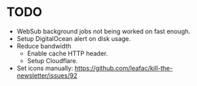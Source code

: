 # TODO

- WebSub background jobs not being worked on fast enough.
- Setup DigitalOcean alert on disk usage.
- Reduce bandwidth
  - Enable cache HTTP header.
  - Setup Cloudflare.
- Set icons manually: https://github.com/leafac/kill-the-newsletter/issues/92
